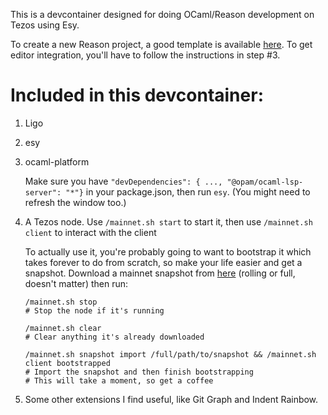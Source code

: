 This is a devcontainer designed for doing OCaml/Reason development on Tezos using Esy.

To create a new Reason project, a good template is available [here](https://github.com/esy-ocaml/hello-reason). To get editor integration, you'll have to follow the instructions in step #3. 

Included in this devcontainer:
==============================

1) Ligo

2) esy

3) ocaml-platform

   Make sure you have `"devDependencies": { ..., "@opam/ocaml-lsp-server": "*"}` in your package.json, then run `esy`. (You might need to refresh the window too.)

4) A Tezos node. Use `/mainnet.sh start` to start it, then use `/mainnet.sh client` to interact with the client

   To actually use it, you're probably going to want to bootstrap it which takes forever to do from scratch, so make your life easier and get a snapshot. Download a mainnet snapshot from [here](https://snapshots-tezos.giganode.io/) (rolling or full, doesn't matter) then run:

   ```
   /mainnet.sh stop
   # Stop the node if it's running

   /mainnet.sh clear
   # Clear anything it's already downloaded

   /mainnet.sh snapshot import /full/path/to/snapshot && /mainnet.sh client bootstrapped 
   # Import the snapshot and then finish bootstrapping
   # This will take a moment, so get a coffee
   ```

5) Some other extensions I find useful, like Git Graph and Indent Rainbow.

